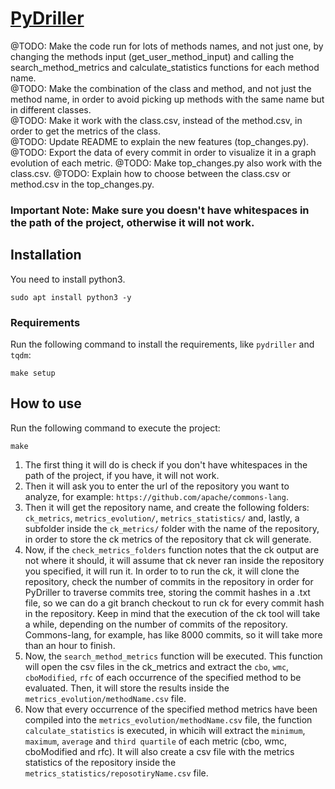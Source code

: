 # [PyDriller](https://github.com/BrenoFariasdaSilva/Scientific-Research/tree/main/PyDriller)
@TODO: Make the code run for lots of methods names, and not just one, by changing the methods input (get_user_method_input) and calling the search_method_metrics and calculate_statistics functions for each method name.  
@TODO: Make the combination of the class and method, and not just the method name, in order to avoid picking up methods with the same name but in different classes.  
@TODO: Make it work with the class.csv, instead of the method.csv, in order to get the metrics of the class.  
@TODO: Update README to explain the new features (top_changes.py).  
@TODO: Export the data of every commit in order to visualize it in a graph evolution of each metric.
@TODO: Make top_changes.py also work with the class.csv.
@TODO: Explain how to choose between the class.csv or method.csv in the top_changes.py.

### Important Note: Make sure you doesn't have whitespaces in the path of the project, otherwise it will not work.

## Installation
You need to install python3.  
```
sudo apt install python3 -y
```
	
### Requirements
Run the following command to install the requirements, like ```pydriller``` and ```tqdm```:  
```
make setup
```
	
## How to use  
Run the following command to execute the project:
```
make
```
1. The first thing it will do is check if you don't have whitespaces in the path of the project, if you have, it will not work.  
2. Then it will ask you to enter the url of the repository you want to analyze, for example: ```https://github.com/apache/commons-lang```.
3. Then it will get the repository name, and create the following folders: ```ck_metrics```, ```metrics_evolution/```, ```metrics_statistics/``` and, lastly, a subfolder inside the ```ck_metrics/``` folder with the name of the repository, in order to store the ck metrics of the repository that ck will generate. 
4. Now, if the `check_metrics_folders` function notes that the ck output are not where it should, it will assume that ck never ran inside the repository you specified, it will run it. In order to to run the ck, it will clone the repository, check the number of commits in the repository in order for PyDriller to traverse commits tree, storing the commit hashes in a .txt file, so we can do a git branch checkout to run ck for every commit hash in the repository. Keep in mind that the execution of the ck tool will take a while, depending on the number of commits of the repository. Commons-lang, for example, has like 8000 commits, so it will take more than an hour to finish.
5. Now, the `search_method_metrics` function will be executed. This function will open the csv files in the ck_metrics and extract the `cbo`, `wmc`, `cboModified`, `rfc` of each occurrence of the specified method to be evaluated. Then, it will store the results inside the `metrics_evolution/methodName.csv` file.
6. Now that every occurrence of the specified method metrics have been compiled into the `metrics_evolution/methodName.csv` file, the function `calculate_statistics` is executed, in whicih will extract the `minimum`, `maximum`, `average` and `third quartile` of each metric (cbo, wmc, cboModified and rfc). It will also create a csv file with the metrics statistics of the repository inside the `metrics_statistics/reposotiryName.csv` file.
